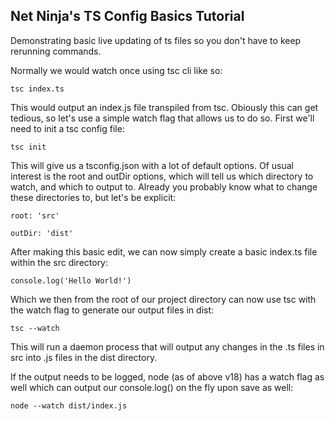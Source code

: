 ## Net Ninja's TS Config Basics Tutorial

Demonstrating basic live updating of ts files so you don't have to keep
rerunning commands.

Normally we would watch once using tsc cli like so:

```
tsc index.ts
```

This would output an index.js file transpiled from tsc. Obiously this can get
tedious, so let's use a simple watch flag that allows us to do so. First we'll
need to init a tsc config file:

```
tsc init
```

This will give us a tsconfig.json with a lot of default options. Of usual
interest is the root and outDir options, which will tell us which directory to
watch, and which to output to. Already you probably know what to change these
directories to, but let's be explicit:

```
root: 'src'
```

```
outDir: 'dist'
```

After making this basic edit, we can now simply create a basic index.ts file
within the src directory:

```
console.log('Hello World!')
```

Which we then from the root of our project directory can now use tsc with the
watch flag to generate our output files in dist:

```
tsc --watch
```

This will run a daemon process that will output any changes in the .ts files in
src into .js files in the dist directory.

If the output needs to be logged, node (as of above v18) has a watch flag as
well which can output our console.log() on the fly upon save as well:

```
node --watch dist/index.js
```
